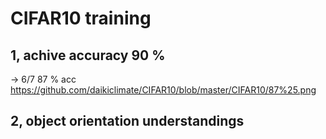 # CIFAR10 training

## 1, achive accuracy 90 %
-> 6/7 87 % acc
https://github.com/daikiclimate/CIFAR10/blob/master/CIFAR10/87%25.png

## 2, object orientation understandings
